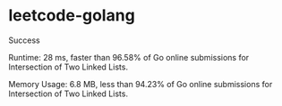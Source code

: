 # leetcode-golang

Success

Runtime: 28 ms, faster than 96.58% of Go online submissions for Intersection of Two Linked Lists.

Memory Usage: 6.8 MB, less than 94.23% of Go online submissions for Intersection of Two Linked Lists.

